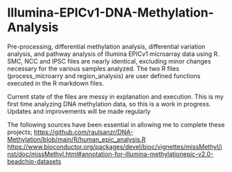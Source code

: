 # Illumina-EPICv1-DNA-Methylation-Analysis
Pre-processing, differential methylation analysis, differential variation analysis, and pathway analysis of Illumina EPICv1 microarray data using R.
SMC, NCC and IPSC files are nearly identical, excluding minor changes necessary for the various samples analyzed.
The two R files (process_microarry and region_analysis) are user defined functions executed in the R markdown files.

Current state of the files are messy in explanation and execution. This is my first time analyzing DNA methylation data, so this is a work in progress. Updates and improvements will be made regularly

The following sources have been essential in allowing me to complete these projects;
https://github.com/raulsanzr/DNA-Methylation/blob/main/R/human_epic_analysis.R
https://www.bioconductor.org/packages/devel/bioc/vignettes/missMethyl/inst/doc/missMethyl.html#annotation-for-illumina-methylationepic-v2.0-beadchip-datasets

